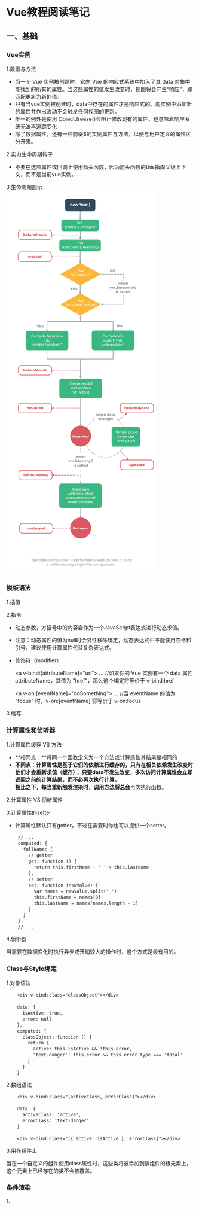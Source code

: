 
# Vue教程阅读笔记

## 一、基础

### Vue实例

1.数据与方法

 - 当一个 Vue 实例被创建时，它向 Vue 的响应式系统中加入了其 data 对象中能找到的所有的属性。当这些属性的值发生改变时，视图将会产生“响应”，即匹配更新为新的值。
 - 只有当vue实例被创建时，data中存在的属性才是响应式的。向实例中添加新的属性并作出改动不会触发任何视图的更新。
 - 唯一的例外是使用 Object.freeze()会阻止修改现有的属性，也意味着响应系统无法再追踪变化
 - 除了数据属性，还有一些前缀$的实例属性与方法，以便与用户定义的属性区分开来。

2.实力生命周期钩子

 - 不要在选项属性或回调上使用箭头函数，因为箭头函数的this指向父级上下文，而不是当前vue实例。

3.生命周期图示
![avatar](es6Learning/src/assets/lifecycle.png)



### 模板语法

1.插值

2.指令

 - 动态参数，方括号中的内容会作为一个JavaScript表达式进行动态求值。
 - 注意：动态属性的值为null时会显性移除绑定，动态表达式中不能使用空格和引号，建议使用计算属性代替复杂表达式。
 - 修饰符（modifier）

     <a v-bind:[attributeName]="url"> ... </a>
     //如果你的 Vue 实例有一个 data 属性 attributeName，其值为 "href"，那么这个绑定将等价于 v-bind:href

     <a v-on:[eventName]="doSomething"> ... </a>
     //当 eventName 的值为 "focus" 时，v-on:[eventName] 将等价于 v-on:focus

3.缩写



### 计算属性和侦听器

1.计算属性缓存 VS 方法  <br />

 - **相同点：**将同一个函数定义为一个方法或计算属性其结果是相同的
 - **不同点：**计算属性是基于它们的依赖进行缓存的，只有在相关依赖发生改变时他们才会重新求值（缓存）；
              只要data不发生改变，多次访问计算属性会立即返回之前的计算结果，而不必再次执行计算。  <br />
              相比之下，每当重新触发渲染时，调用方法将**总会**再次执行函数。

2.计算属性 VS 侦听属性

3.计算属性的setter

 - 计算属性默认只有getter，不过在需要时你也可以提供一个setter。

        // ...
        computed: {
          fullName: {
            // getter
            get: function () {
              return this.firstName + ' ' + this.lastName
            },
            // setter
            set: function (newValue) {
              var names = newValue.split(' ')
              this.firstName = names[0]
              this.lastName = names[names.length - 1]
            }
          }
        }
        // ...

4.侦听器

当需要在数据变化时执行异步或开销较大的操作时，这个方式是最有用的。



### Class与Style绑定

1.对象语法

        <div v-bind:class="classObject"></div>

        data: {
          isActive: true,
          error: null
        },
        computed: {
          classObject: function () {
            return {
              active: this.isActive && !this.error,
              'text-danger': this.error && this.error.type === 'fatal'
            }
          }
        }

2.数组语法

        <div v-bind:class="[activeClass, errorClass]"></div>

        data: {
          activeClass: 'active',
          errorClass: 'text-danger'
        }

        <div v-bind:class="[{ active: isActive }, errorClass]"></div>

3.用在组件上

当在一个自定义的组件使用class属性时，这些类将被添加到该组件的根元素上，这个元素上已经存在的类不会被覆盖。



### 条件渲染

1.<template>可以当做不可见的包裹元素，在该元素上使用v-if指令可以条件渲染一组内容

        <template v-if="ok">
          <h1>Title</h1>
          <p>Paragraph 1</p>
          <p>Paragraph 2</p>
        </template>

2.Vue 会尽可能高效地渲染元素，通常会复用已有元素而不是从头开始渲染。这么做除了使 Vue 变得非常快之外，还有其它一些好处。

        <template v-if="loginType === 'username'">
          <label>Username</label>
          <input placeholder="Enter your username">
        </template>
        <template v-else>
          <label>Email</label>
          <input placeholder="Enter your email address">
        </template>

那么在上面的代码中切换 loginType 将不会清除用户已经输入的内容。因为两个模板使用了相同的元素，<input> 不会被替换掉——仅仅是替换了它的 placeholder。

但是在实际需求中，如果需要表达“这两个元素是完全独立的，不要复用它们”，只需要添加具有唯一值的key属性即可。

3.注意：v-show指令不支持<template>元素，也不支持v-else。

4.v-if VS v-show <br />

 - v-if是“真正”的条件渲染，因为它会确保在切换过程中条件块内的事件监听器和子组件适当的被销毁和重建。
 - v-if也是惰性的：如果在初始渲染时条件为假，则什么也不做直到条件第一次变为真时，才会开始渲染条件块。
 - v-show不论初始条件是什么，元素总是会被渲染，并且只是简单的基于css进行切换。

一般来说，v-if具有更高的切换开销，而v-show有更高的初始渲染开销。因此：

 - 如果需要频繁切换，使用v-show较好；
 - 如果在运行时条件很少改变，则使用v-if较好。

5.不推荐同时使用v-for和v-if，但是当它们一起使用时，v-for优先级更高



### 列表渲染

1.遍历数组和对象属性

        <div v-for="item in items"></div>

        <div v-for="item of items"></div>

        <div v-for="(value, key, index) in object">
          {{ index }}. {{ key }}: {{ value }}
        </div>

> 在遍历对象时，是按 Object.keys() 的结果遍历，但是不能保证它的结果在不同的 JavaScript 引擎下是一致的。

2.“就地复用”策略

当 Vue.js 用 v-for 正在更新已渲染过的元素列表时，它默认用“就地复用”策略。
如果数据项的顺序被改变，Vue 将不会移动 DOM 元素来匹配数据项的顺序， 而是简单复用此处每个元素，并且确保它在特定索引下显示已被渲染过的每个元素。

因此建议在使用v-for时提供key属性，除非遍历输出的DOM内容非常简单，或者是刻意依赖默认行为以获取性能上的提升。

3.数组的方法

变异方法（mutation method）会改变被这些方法调用的原始数组

 - push()            // 末尾添加一个或多个元素,返回新的长度
 - pop()             // 删除并返回数组的最后一个元素
 - shift()           // 删除并返回数组的第一个元素
 - unshift()         // 开头添加一个或更多元素,并返回新的长度
 - **splice()**      // 向/从数组中添加/删除项目,然后返回被删除的项目
 - sort()            // 默认是升序排序,如果想按照其他标准进行排序,就需要提供比较函数
 - reverse()         // 颠倒数组中元素的顺序

非变异方法（non-mutating method）不会改变原始数组，总是返回一个新数组。

 - filter()          // 返回通过过滤的元素数组
 - concat()          // 连接两个或多个数组
 - slice(start,end)  // 从已有的数组中返回选定的元素

此时用含有相同元素的数组去替换原来的数组是非常高效的操作，Vue不会完全丢弃现有的DOM，并重新渲染整个列表。

        example1.items = example1.items.filter(function (item) {
          return item.message.match(/Foo/)
        })

4.注意事项

 - 由于 JavaScript 的限制，Vue 不能检测以下变动的数组：

   a.当你利用索引直接设置一个项时，例如：vm.items[indexOfItem] = newValue
   b.当你修改数组的长度时，例如：vm.items.length = newLength

        var vm = new Vue({
          data: {
            items: ['a', 'b', 'c']
          }
        })
        vm.items[1] = 'x' // 不是响应性的
        vm.items.length = 2 // 不是响应性的

为解决这样的问题，以下两种方式都可以实现数据更新，并且触发状态更新

        // Vue.set
        Vue.set(vm.items, indexOfItem, newValue)

        // Array.prototype.splice
        vm.items.splice(indexOfItem, 1, newValue)
        vm.items.splice(newLength)

        //你也可以使用 vm.$set 实例方法，该方法是全局方法 Vue.set 的一个别名：
        vm.$set(vm.items, indexOfItem, newValue)

 - 由于 JavaScript 的限制，Vue 不能检测对象属性的添加或删除：
 对于已经创建的实例，Vue 不能动态添加根级别的响应式属性。但是，可以使用 Vue.set(object, key, value) 方法向嵌套对象添加响应式属性。

        var vm = new Vue({
          data: {
            userProfile: {
              name: 'Anika'
            }
          }
        })
        Vue.set(vm.userProfile, 'age', 27)
        vm.$set(vm.userProfile, 'age', 27)

 如果需要为已有对象添加多个新属性，比如使用 *Object.assign()* 或 *_.extend()*
 这种情况下应该用新增对象的属性创建一个新的对象，添加新的响应式属性不能这样：

        Object.assign(vm.userProfile, {
            age: 27,
            favoriteColor: 'Vue Green'
        })

 正确的做法是：

        vm.userProfile = Object.assign({}, vm.userProfile, {
            age: 27,
            favoriteColor: 'Vue Green'
        })

5.显示过滤/排序结果

有时，我们想要显示一个数组的过滤或排序副本，而不实际改变或重置原始数据。
在这种情况下，可以创建返回过滤或排序数组的计算属性。

类似于 v-if，你也可以利用带有 v-for 的 <template> 渲染多个元素



### 事件处理

1.事件修饰符

        <!-- 阻止单击事件继续传播 -->
        <a v-on:click.stop="doThis"></a>

        <!-- 提交事件不再重载页面 -->
        <form v-on:submit.prevent="onSubmit"></form>

        <!-- 修饰符可以串联 -->
        <a v-on:click.stop.prevent="doThat"></a>

        <!-- 只有修饰符 -->
        <form v-on:submit.prevent></form>

        <!-- 添加事件监听器时使用事件捕获模式 -->
        <!-- 即元素自身触发的事件先在此处理，然后才交由内部元素进行处理 -->
        <div v-on:click.capture="doThis">...</div>

        <!-- 只当在 event.target 是当前元素自身时触发处理函数 -->
        <!-- 即事件不是从内部元素触发的 -->
        <div v-on:click.self="doThat">...</div>

        <!-- 点击事件将只会触发一次 -->
        <a v-on:click.once="doThis"></a>

        <!-- 滚动事件的默认行为 (即滚动行为) 将会立即触发 -->
        <!-- 而不会等待 `onScroll` 完成  -->
        <!-- 这其中包含 `event.preventDefault()` 的情况 -->
        <!-- .passive 修饰符尤其能够提升移动端的性能 -->
        <div v-on:scroll.passive="onScroll">...</div>

> 使用修饰符时，顺序很重要；相应的代码会以同样的顺序产生。因此，用 v-on:click.prevent.self 会阻止所有的点击，
而 v-on:click.self.prevent 只会阻止对元素自身的点击。

> 不要把 .passive 和 .prevent 一起使用，因为 .prevent 将会被忽略，同时浏览器可能会向你展示一个警告。
请记住，.passive 会告诉浏览器你不想阻止事件的默认行为。

2.按键修饰符

可以直接将 KeyboardEvent.key 暴露的任意有效按键名转换为 kebab-case 来作为修饰符。

        <!-- 只有在 `key` 是 `Enter` 时调用 `vm.submit()` -->
        <input v-on:keyup.enter="submit">

        <!-- 处理函数只会在 $event.key 等于 PageDown 时被调用 -->
        <input v-on:keyup.page-down="onPageDown">

按键码的用法已经被废弃了，为支持旧浏览器，Vue提供了绝大多数常用的按键码的别名：

 - .enter
 - .tab
 - .delete (捕获“删除”和“退格”键)
 - .esc
 - .space
 - .up
 - .down
 - .left
 - .right

3.可以通过全局*config.keyCodes*对象自定义按键修饰符别名：

        // 可以使用 `v-on:keyup.f1`
        Vue.config.keyCodes.f1 = 112

4.系统修饰键

 - .ctrl

        //只有在按住 ctrl 的情况下释放其它按键，才能触发 keyup.ctrl
        //如果需要单单释放 ctrl，请为 ctrl 换用 keyCode（：keyup.17）

 - .alt
 - .shift
 - .meta
 - .exact

        <!-- .exact 修饰符允许你控制由精确的系统修饰符组合触发的事件 -->
        <!-- 即使 Alt 或 Shift 被一同按下时也会触发 -->
        <button @click.ctrl="onClick">A</button>

        <!-- 有且只有 Ctrl 被按下的时候才触发 -->
        <button @click.ctrl.exact="onCtrlClick">A</button>

        <!-- 没有任何系统修饰符被按下的时候才触发 -->
        <button @click.exact="onClick">A</button>

4.鼠标按钮修饰符

 - .left
 - .right
 - .middle

5.为什么在HTML中监听事件

 a.扫一眼 HTML 模板便能轻松定位在 JavaScript 代码里对应的方法
 b.因为你无须在 JavaScript 里手动绑定事件，你的 ViewModel 代码可以是非常纯粹的逻辑，和 DOM 完全解耦，更易于测试。
 c.当一个 ViewModel 被销毁时，所有的事件处理器都会自动被删除。你无须担心如何清理它们。



### 表单输入绑定

1.单个复选框，绑定到布尔值；多个复选框，绑定到同一个数组。

        <div id='example-3'>
          <input type="checkbox" id="jack" value="Jack" v-model="checkedNames">
          <label for="jack">Jack</label>
          <input type="checkbox" id="john" value="John" v-model="checkedNames">
          <label for="john">John</label>
          <input type="checkbox" id="mike" value="Mike" v-model="checkedNames">
          <label for="mike">Mike</label>
          <br>
          <span>Checked names: {{ checkedNames }}</span>
        </div>

2.选择框

选择框单选时，绑定到字符串；多选时，v-model绑定到一个数组

> 如果 v-model 表达式的初始值未能匹配任何选项，<select> 元素将被渲染为“未选中”状态。
在 iOS 中，这会使用户无法选择第一个选项。因为这样的情况下，iOS 不会触发 change 事件。
因此，更推荐像下面这样提供一个值为空的禁用选项。

        <div id="example-5">
          <select v-model="selected">
            <option disabled value="">请选择</option>
            <option>A</option>
            <option>B</option>
            <option>C</option>
          </select>
          <span>Selected: {{ selected }}</span>
        </div>

        new Vue({
          el: '...',
          data: {
            selected: ''
          }
        })

3.修饰符

 - .lazy        // 在“change”时而非“input”时更新
 - .number      // 自动将用户的输入值转为数值类型
 - .trim        // 自动过滤用户输入的首尾空白字符



### 组件基础

1.一个组件的*data*选项必须是一个函数，因此每个实例可以维护一份被返回对象的独立的拷贝

2.每个组件必须只有一个根元素

3.在组件上使用v-model **注意**

4.<font color="red">通过插槽分发内容 <slot> **注意区分默认插槽（匿名插槽slot）、具名插槽、作用域插槽（slot-scope）</font>

5.<font color="red">动态组件和异步组件</font>

6.解析DOM模板时的注意事项：

诸如 <ul>、<ol>、<table> 和 <select>这些HTML元素，对于哪些元素可以出现在其内部是有严格限制的。
而有些元素，诸如 <li>、<tr> 和 <option>，只能出现在其它某些特定的元素内部。
因此我们在使用有约束条件的元素时，注意容易产生的问题：

        //这个自定义组件 <blog-post-row> 会被作为无效的内容提升到外部，并导致最终渲染结果出错
        <table>
          <blog-post-row></blog-post-row>
        </table>

        //解决方案
        <table>
          <tr is="blog-post-row"></tr>
        </table>

需要注意的是**如果我们从以下来源使用模板的话，这条限制是不存在的：**
 - 字符串 (例如：template: '...')
 - 单文件组件 (.vue)
 - <script type="text/x-template">



## 二、深入了解组件

### 组件注册

1.自定义组件名的命名规则：推荐字母全小写且必须包含一个连字符，这会帮助你避免和HTML元素相冲突。

2.组件名的命名方法：

 - kebab-case（短横线分隔命名）：引用时也必须使用短横线的方式；
 - PascalCase（首字母大写命名）：引用时可以使用短横线和首字母大写两种命名法；注意，尽管如此，直接在 DOM (即非字符串的模板) 中使用时只有 kebab-case 是有效的。

3.全局注册组件

 使用 Vue.component 创建的组件是全局注册的，在注册之后，可以用在任何新创建的 Vue 根实例（new Vue）的模板中。

4.局部注册组件

 在根实例的 components 选项中定义/注册你想要使用的组件。注意**局部注册的组件在其子组件中不可用**

5.全局注册的行为必须在根 Vue实例（通过new vue）创建之前发生。



### Prop

1.组件传值的时候，如果传递的值类型非字符串，那么即使参数是静态的，
仍然要以v-bind指令来告诉 Vue 这是一个JavaScript表达式，而不是一个字符串。

        <!-- 即便 `42` 是静态的，我们仍然需要 `v-bind` 来告诉 Vue -->
        <!-- 这是一个 JavaScript 表达式而不是一个字符串。-->
        <blog-post v-bind:likes="42"></blog-post>

        <blog-post v-bind:is-published="false"></blog-post>

        <blog-post v-bind:comment-ids="[234, 266, 273]"></blog-post>

        <!-- 包含该 prop 没有值的情况在内，都意味着 `true`。-->
        <blog-post is-published></blog-post>

        <!-- **将一个对象的所有属性都作为 prop 传入** -->
        post: {
          id: 1,
          title: 'My Journey with Vue'
        }
        <blog-post v-bind="post"></blog-post>

2.所有的 prop 都使得其父子 prop 之间形成了一个单向下行绑定：父级 prop 的更新会向下流动到子组件中，但是反过来则不行。
这样会防止从子组件意外改变父级组件的状态，从而导致你的应用的数据流向难以理解。

这里有两种常见的试图改变一个 prop 的情形：
 - 这个 prop 用来传递一个初始值；这个子组件接下来希望将其作为一个本地的 prop 数据来使用。在这种情况下，最好定义一个本地的 data 属性并将这个 prop 用作其初始值：

        props: ['initialCounter'],
        data: function () {
          return {
            counter: this.initialCounter
          }
        }

 - 这个 prop 以一种原始的值传入且需要进行转换。在这种情况下，最好使用这个 prop 的值来定义一个计算属性：

        props: ['size'],
        computed: {
        normalizedSize: function () {
             return this.size.trim().toLowerCase()
            }
        }

> 注意在 JavaScript 中对象和数组是通过引用传入的，所以对于一个数组或对象类型的 prop 来说，在子组件中改变这个对象或数组本身将会影响到父组件的状态。

3.Prop验证

当 prop 验证失败的时候，(开发环境构建版本的) Vue 将会产生一个控制台的警告。

        Vue.component('my-component', {
          props: {
            // 基础的类型检查 (`null` 和 `undefined` 会通过任何类型验证)
            propA: Number,
            // 多个可能的类型
            propB: [String, Number],
            // 必填的字符串
            propC: {
              type: String,
              required: true
            },
            // 带有默认值的数字
            propD: {
              type: Number,
              default: 100
            },
            // 带有默认值的对象
            propE: {
              type: Object,
              // 对象或数组默认值必须从一个工厂函数获取
              default: function () {
                return { message: 'hello' }
              }
            },
            // 自定义验证函数
            propF: {
              validator: function (value) {
                // 这个值必须匹配下列字符串中的一个
                return ['success', 'warning', 'danger'].indexOf(value) !== -1
              }
            }
          }
        })

> 注意那些 prop 会在一个组件实例创建之前进行验证，所以实例的属性 (如 data、computed 等) 在 default 或 validator 函数中是不可用的。

type 可以是下列原生构造函数中的一个：

 - String
 - Number
 - Boolean
 - Array
 - Object
 - Date
 - Function
 - Symbol
 - 自定义的构造函数

4.对于绝大多数特性来说，从外部提供给组件的值会替换掉组件内部设置好的值。所以如果传入 type="text" 就会替换掉 type="date" 并把它破坏！
庆幸的是，class 和 style 特性会稍微智能一些，即两边的值会被合并起来，从而得到最终的值：form-control date-picker-theme-dark。

有了 inheritAttrs: false 和 $attrs，你就可以手动决定这些特性会被赋予哪个元素。

注意 inheritAttrs: false 选项不会影响 style 和 class 的绑定。



### 自定义事件（？？？）

1.不同于组件和 prop，事件名不存在任何自动化的大小写转换。事件名需要完全匹配监听这个事件所用的名称。

2.事件名推荐使用 kebab-case 命名方式

3.注意带有.sync修饰符的v-bind**不能**和表达式一起使用，只能提供想要绑定的属性名。

        //例如以下表达式是无效的
        v-bind:title.sync=”doc.title + ‘!’”

或者.sync直接和v-bind配合使用，同时设置多个prop传递一个对象属性（而不是复杂对象表达式）

        <text-document v-bind.sync="doc"></text-document>



### 插槽

1.具名插槽和作用域插槽引入了新的统一的语法

> 在 2.6.0 中，我们为具名插槽和作用域插槽引入了一个新的统一的语法 (即 v-slot 指令)。
它取代了 slot 和 slot-scope 这两个目前已被废弃但未被移除且仍在文档中的特性。

2.<slot> 插槽是写在组件内部的，用于传递组件起始标签和结束标签之前的内容。

3.插槽内部可以访问组件内部作用域的实例属性，不能访问父级页面作用域的变量属性。

> 父级模板里的所有内容都是在父级作用域中编译的；子模板里的所有内容都是在子作用域中编译的。

4.<slot></slot>标签内部可以定义插槽的后备内容（默认内容）。

5. 在向**具名插槽**提供内容的时候，我们可以在一个 <template> 元素上使用 v-slot 指令，并以 v-slot 的参数的形式提供其名称：

        //base-layout组件内部代码
        <div class="container">
          <header>
            <slot name="header"></slot>
          </header>
          <main>
            <slot></slot>
          </main>
          <footer>
            <slot name="footer"></slot>
          </footer>
        </div>

        //父级页面代码
        <base-layout>
          <template v-slot:header>
            <h1>Here might be a page title</h1>
          </template>

          <p>A paragraph for the main content.</p>
          <p>And another one.</p>

          <template v-slot:footer>
            <p>Here's some contact info</p>
          </template>
        </base-layout>
        //现在 <template> 元素中的所有内容都将会被传入相应的插槽

任何没有被包裹在带有 v-slot 的 <template> 中的内容都会被视为默认插槽的内容。

 - 一个不带 name 的 <slot> 出口会带有隐含的名字“default”
 - 如果你希望更明确一些，仍然可以在一个 <template> 中包裹默认插槽的内容

        <template v-slot:default>
            <p>A paragraph for the main content.</p>
            <p>And another one.</p>
        </template>

注意 v-slot 只能添加在一个 <template> 上 (只有一种例外情况)，这一点和已经废弃的 slot 特性不同。



























